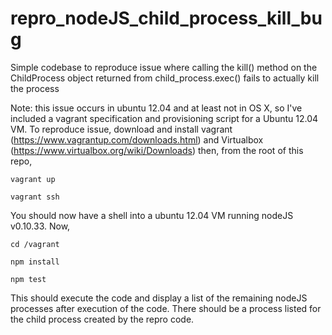 repro_nodeJS_child_process_kill_bug
===================================

Simple codebase to reproduce issue where calling the kill() method on the ChildProcess object returned from child_process.exec() fails to actually kill the process

Note: this issue occurs in ubuntu 12.04 and at least not in OS X, so
I've included a vagrant specification and provisioning script for a
Ubuntu 12.04 VM.  To reproduce issue, download and install vagrant
(https://www.vagrantup.com/downloads.html) and Virtualbox (https://www.virtualbox.org/wiki/Downloads) then, from the root of this repo, 

`vagrant up`

`vagrant ssh`

You should now have a shell into a ubuntu 12.04 VM running nodeJS
v0.10.33.  Now,

`cd /vagrant`

`npm install`

`npm test`

This should execute the code and display a list of the remaining nodeJS
processes after execution of the code.  There should be a process listed
for the child process created by the repro code.
